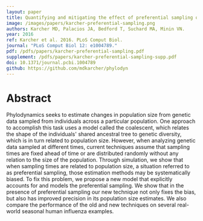 ```yaml
---
layout: paper
title: Quantifying and mitigating the effect of preferential sampling on phylodynamic inference
image: /images/papers/karcher-preferential-sampling.png
authors: Karcher MD, Palacios JA, Bedford T, Suchard MA, Minin VN.
year: 2016
ref: Karcher et al. 2016. PLoS Comput Biol.
journal: "PLoS Comput Biol 12: e1004789."
pdf: /pdfs/papers/karcher-preferential-sampling.pdf
supplement: /pdfs/papers/karcher-preferential-sampling-supp.pdf
doi: 10.1371/journal.pcbi.1004789
github: https://github.com/mdkarcher/phylodyn
---
```


# Abstract

Phylodynamics seeks to estimate changes in population size from genetic data sampled from individuals across a particular population. One approach to accomplish this task uses a model called the coalescent, which relates the shape of the individuals' shared ancestral tree to genetic diversity, which is in turn related to population size. However, when analyzing genetic data sampled at different times, current techniques assume that sampling times are fixed ahead of time or are distributed randomly without any relation to the size of the population. Through simulation, we show that when sampling times are related to population size, a situation referred to as preferential sampling, those estimation methods may be systematically biased. To fix this problem, we propose a new model that explicitly accounts for and models the preferential sampling. We show that in the presence of preferential sampling our new technique not only fixes the bias, but also has improved precision in its population size estimates. We also compare the performance of the old and new techniques on several real-world seasonal human influenza examples.
